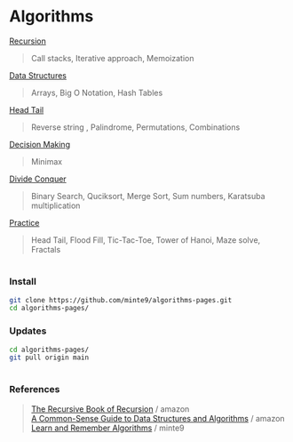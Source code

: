 # Algorithms

[Recursion](./main/recursion/)  
> Call stacks, Iterative approach, Memoization  

[Data Structures](./main/data-structures/)  
> Arrays, Big O Notation, Hash Tables 

[Head Tail](./main/head-tail/) 
> Reverse string , Palindrome, Permutations, Combinations 
   
[Decision Making](./main/optimization/minimax) 
> Minimax  

[Divide Conquer](./main/divide-conquer/)  
> Binary Search, Quciksort, Merge Sort, Sum numbers, Karatsuba multiplication 

[Practice](./practice/) 
> Head Tail, Flood Fill, Tic-Tac-Toe, Tower of Hanoi, Maze solve, Fractals 
</pre>

#

### Install

~~~sh
git clone https://github.com/minte9/algorithms-pages.git
cd algorithms-pages/
~~~

### Updates

~~~sh
cd algorithms-pages/
git pull origin main
~~~

#

### References   
> [The Recursive Book of Recursion](https://www.amazon.com/gp/product/B09BKL34VL) / amazon  
> [A Common-Sense Guide to Data Structures and Algorithms](https://www.amazon.com/gp/product/B08KYMK4NR/) / amazon  
> [Learn and Remember Algorithms](https://www.minte9.com/algorithms) / minte9  